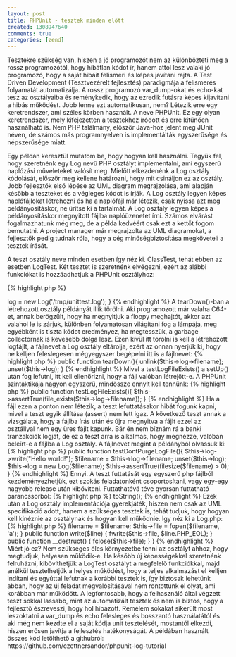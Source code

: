 ```yaml
---
layout: post
title: PHPUnit - tesztek minden előtt
created: 1308947640
comments: true
categories: [zend]
---
```

Tesztekre szükség van, hiszen a jó programozót nem az különbözteti meg a rossz programozótól, hogy hibátlan kódot ír, hanem attól lesz valaki jó programozó, hogy a saját hibáit felismeri és képes javítani rajta. A Test Driven Development (Tesztvezérelt fejlesztés) paradigmája a felismerés folyamatát automatizálja. A rossz programozó var_dump-okat és echo-kat tesz az osztályaiba és reménykedik, hogy az ezredik futásra képes kijavítani a hibás működést. Jobb lenne ezt automatikusan, nem? Létezik erre egy keretrendszer, ami széles körben használt. A neve PHPUnit. Ez egy olyan keretrendszer, mely kifejezetten a tesztekhez íródott és erre kitűnően használható is. Nem PHP találmány, először Java-hoz jelent meg JUnit néven, de számos más programnyelven is implementálták egyszerűsége és népszerűsége miatt.

Egy példán keresztül mutatom be, hogy hogyan kell használni. Tegyük fel, hogy szeretnénk egy Log nevű PHP osztályt implementálni, ami egyszerű naplózási műveleteket valósít meg. Mielőtt elkezdenénk a Log osztály kódolását, először meg kellene határozni, hogy mit csináljon ez az osztály. Jobb fejlesztők első lépése az UML diagram megrajzolása, ami alapján később a teszteket és a végleges kódot is írják. A Log osztály legyen képes naplófájlokat létrehozni és ha a naplófájl már létezik, csak nyissa azt meg példányosításkor, ne ürítse ki a tartalmát. A Log osztály legyen képes a példányosításkor megnyitott fájlba naplóüzenetet írni. Számos elvárást fogalmazhatunk még meg, de a példa kedvéért csak ezt a kettőt fogom bemutatni. A project manager már megrajzolta az UML diagramokat, a fejlesztők pedig tudnak róla, hogy a cég minőségbiztosítása megköveteli a tesztek írását.

A teszt osztály neve minden esetben így néz ki. ClassTest, tehát ebben az esetben LogTest. Két tesztet is szeretnénk elvégezni, ezért az alábbi funkciókat is hozzáadhatjuk a PHPUnit osztályhoz:

{% highlight php %}
<?php  
require_once('Log.php');  
class LogTest extends PHPUnit_TestCase  
{
  private $log;
  public function setUp(){ }  
  public function tearDown(){ }
  public function testLogFileExists(){ }
  public function testDontPurgeLogFile(){ }
}
{% endhighlight %}

A setUp() függvény a teszt indításakor fog lefutni és ha elindult, a PHPUnit egyszerűen az összes test-el kezdődő függvényt végrehajtja, majd lezárásként a tearDown() következik, ahol jellemzően a megnyitott fájlok, megnyitott kapcsolatok zárhatóak le. Mi most itt a létrehozott naplófájlt fogjuk törölni.

A setUp()-ban létrehozzuk a Log osztály egyik példányát. Fontos, hogy a __constructor egyetlen paramétere már tartalmazza a naplófájl nevét is:

{% highlight php %}
public function setUp(){
	$this->log = new Log('/tmp/unittest.log');
}
{% endhighlight %}

A tearDown()-ban a létrehozott osztály példányát illik törölni. Aki programozott már valaha C64-et, annak berögzült, hogy ha megnyitjuk a floppy meghajtót, akkor azt valahol le is zárjuk, különben folyamatosan világítani fog a lámpája, meg egyébként is tiszta kódot eredményez, ha megtesszük, a garbage collectornak is kevesebb dolga lesz. Ezen kívül itt törölni is kell a létrehozott logfájlt, a fájlnevet a Log osztály eltárolja, ezért az onnan nyerjük ki, hogy ne kelljen feleslegesen mégyegyszer begépelni itt is a fájlnevet:

{% highlight php %}
public function tearDown(){
	unlink($this->log->filename);
	unset($this->log);
}
{% endhighlight %}

Mivel a testLogFileExists() a setUp() után fog lefutni, itt kell ellenőrizni, hogy a fájl valóban létrejött-e. A PHPUnit szintaktikája nagyon egyszerű, mindössze ennyit kell tennünk:

{% highlight php %}
public function testLogFileExists(){
	$this->assertTrue(file_exists($this->log->filename));
}
{% endhighlight %}

Ha a fájl ezen a ponton nem létezik, a teszt lefuttatásakor hibát fogunk kapni, mivel a teszt egyik állítása (assert) nem lett igaz. A következő teszt annak a vizsgálata, hogy a fájlba írás után és újra megnyitva a fájlt ezzel az osztállyal nem egy üres fájlt kapunk. Bár én nem bíznám rá a banki tranzakciók logját, de ez a teszt arra is alkalmas, hogy megnézze, valóban beleírt-e a fájlba a Log osztály. A fájlnevet megint a példányból olvassuk ki:

{% highlight php %}
public function testDontPurgeLogFile(){
	$this->log->write("Hello world!");
	$filename = $this->log->filename;
	unset($this->log);
	$this->log = new Log($filename);
	$this->assertTrue(filesize($filename) > 0);
}
{% endhighlight %}

Ennyi. A teszt futtatását egy egyszerű php fájlból kezdeményezhetjük, ezt szokás feladatonként csoportosítani, vagy egy-egy nagyobb release után kibővíteni. Futtathatóvá téve gyorsan futtatható parancssorból:

{% highlight php %}
<?php
require_once 'PHPUnit.php';
require_once 'LogTest.php';

$suite  = new PHPUnit_TestSuite("LogTest");
$result = PHPUnit::run($suite);

echo $result->toString();
{% endhighlight %}


Ezek után a Log osztály implementációja gyerekjáték, hiszen nem csak az UML specifikáció adott, hanem a szükséges tesztek is, tehát tudjuk, hogy hogyan kell kinéznie az osztálynak és hogyan kell működnie. Így néz ki a Log.php:

{% highlight php %}
<?php

Class Log {
	public $filename;
	private $file;

	public function __construct($filename) {
		$this->filename = $filename;
		$this->file = fopen($filename, 'a');
	}

	public function write($line) {
		fwrite($this->file, $line.PHP_EOL);
	}

	public function __destruct() {
		fclose($this->file);
	}

}
{% endhighlight %}

Miért jó ez? Nem szükséges éles környezetbe tenni az osztályt ahhoz, hogy megtudjuk, helyesen működik-e. Ha később új képességekkel szeretnénk felruházni, kibővíthetjük a LogTest osztályt a megfelelő funkciókkal, majd anélkül tesztelhetjük a helyes működést, hogy a teljes alkalmazást el kelljen indítani és egyúttal lefutnak a korábbi tesztek is, így biztosak lehetünk abban, hogy az új feladat megvalósításával nem rontottunk el olyat, ami korábban már működött. A legfontosabb, hogy a felhasználó által végzett teszt sokkal lassabb, mint az automatizált tesztek és nem is biztos, hogy a fejlesztő észreveszi, hogy hol hibázott. Remélem sokakat sikerült most leszoktatni a var_dump és echo felesleges és bosszantó használatától és aki még nem kezdte el a saját kódja unit tesztelését, mostantól elkezdi, hiszen erősen javítja a fejlesztés hatékonyságát.

A példában használt összes kód letölthető a githubról:
https://github.com/czettnersandor/phpunit-log-tutorial
